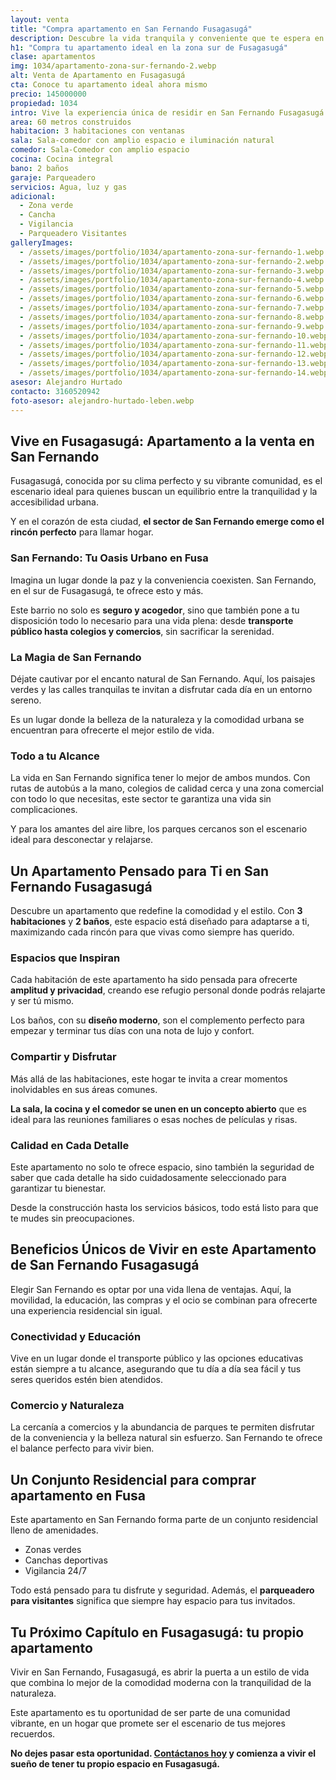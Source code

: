 ```yaml
---
layout: venta
title: "Compra apartamento en San Fernando Fusagasugá"
description: Descubre la vida tranquila y conveniente que te espera en Fusagasugá con este apartamento en San Fernando. Disponible ahora. ¡Ven a conocerlo!
h1: "Compra tu apartamento ideal en la zona sur de Fusagasugá"
clase: apartamentos
img: 1034/apartamento-zona-sur-fernando-2.webp
alt: Venta de Apartamento en Fusagasugá
cta: Conoce tu apartamento ideal ahora mismo
precio: 145000000
propiedad: 1034
intro: Vive la experiencia única de residir en San Fernando Fusagasugá
area: 60 metros construidos
habitacion: 3 habitaciones con ventanas
sala: Sala-comedor con amplio espacio e iluminación natural
comedor: Sala-Comedor con amplio espacio
cocina: Cocina integral
bano: 2 baños 
garaje: Parqueadero 
servicios: Agua, luz y gas
adicional:
  - Zona verde
  - Cancha 
  - Vigilancia
  - Parqueadero Visitantes
galleryImages:
  - /assets/images/portfolio/1034/apartamento-zona-sur-fernando-1.webp
  - /assets/images/portfolio/1034/apartamento-zona-sur-fernando-2.webp
  - /assets/images/portfolio/1034/apartamento-zona-sur-fernando-3.webp
  - /assets/images/portfolio/1034/apartamento-zona-sur-fernando-4.webp
  - /assets/images/portfolio/1034/apartamento-zona-sur-fernando-5.webp
  - /assets/images/portfolio/1034/apartamento-zona-sur-fernando-6.webp
  - /assets/images/portfolio/1034/apartamento-zona-sur-fernando-7.webp
  - /assets/images/portfolio/1034/apartamento-zona-sur-fernando-8.webp
  - /assets/images/portfolio/1034/apartamento-zona-sur-fernando-9.webp
  - /assets/images/portfolio/1034/apartamento-zona-sur-fernando-10.webp
  - /assets/images/portfolio/1034/apartamento-zona-sur-fernando-11.webp
  - /assets/images/portfolio/1034/apartamento-zona-sur-fernando-12.webp
  - /assets/images/portfolio/1034/apartamento-zona-sur-fernando-13.webp
  - /assets/images/portfolio/1034/apartamento-zona-sur-fernando-14.webp
asesor: Alejandro Hurtado
contacto: 3160520942
foto-asesor: alejandro-hurtado-leben.webp
---
```

## Vive en Fusagasugá: Apartamento a la venta en San Fernando

Fusagasugá, conocida por su clima perfecto y su vibrante comunidad, es el escenario ideal para quienes buscan un equilibrio entre la tranquilidad y la accesibilidad urbana.

Y en el corazón de esta ciudad, **el sector de San Fernando emerge como el rincón perfecto** para llamar hogar.

### San Fernando: Tu Oasis Urbano en Fusa

Imagina un lugar donde la paz y la conveniencia coexisten. San Fernando, en el sur de Fusagasugá, te ofrece esto y más.

Este barrio no solo es **seguro y acogedor**, sino que también pone a tu disposición todo lo necesario para una vida plena: desde **transporte público hasta colegios y comercios**, sin sacrificar la serenidad.

### La Magia de San Fernando

Déjate cautivar por el encanto natural de San Fernando. Aquí, los paisajes verdes y las calles tranquilas te invitan a disfrutar cada día en un entorno sereno.

Es un lugar donde la belleza de la naturaleza y la comodidad urbana se encuentran para ofrecerte el mejor estilo de vida.

### Todo a tu Alcance

La vida en San Fernando significa tener lo mejor de ambos mundos. Con rutas de autobús a la mano, colegios de calidad cerca y una zona comercial con todo lo que necesitas, este sector te garantiza una vida sin complicaciones.

Y para los amantes del aire libre, los parques cercanos son el escenario ideal para desconectar y relajarse.

## Un Apartamento Pensado para Ti en San Fernando Fusagasugá

Descubre un apartamento que redefine la comodidad y el estilo. Con **3 habitaciones** y **2 baños**, este espacio está diseñado para adaptarse a ti, maximizando cada rincón para que vivas como siempre has querido.

### Espacios que Inspiran

Cada habitación de este apartamento ha sido pensada para ofrecerte **amplitud y privacidad**, creando ese refugio personal donde podrás relajarte y ser tú mismo.

Los baños, con su **diseño moderno**, son el complemento perfecto para empezar y terminar tus días con una nota de lujo y confort.

### Compartir y Disfrutar

Más allá de las habitaciones, este hogar te invita a crear momentos inolvidables en sus áreas comunes.

**La sala, la cocina y el comedor se unen en un concepto abierto** que es ideal para las reuniones familiares o esas noches de películas y risas.

### Calidad en Cada Detalle

Este apartamento no solo te ofrece espacio, sino también la seguridad de saber que cada detalle ha sido cuidadosamente seleccionado para garantizar tu bienestar.

Desde la construcción hasta los servicios básicos, todo está listo para que te mudes sin preocupaciones.

## Beneficios Únicos de Vivir en este Apartamento de San Fernando Fusagasugá

Elegir San Fernando es optar por una vida llena de ventajas. Aquí, la movilidad, la educación, las compras y el ocio se combinan para ofrecerte una experiencia residencial sin igual.

### Conectividad y Educación

Vive en un lugar donde el transporte público y las opciones educativas están siempre a tu alcance, asegurando que tu día a día sea fácil y tus seres queridos estén bien atendidos.

### Comercio y Naturaleza

La cercanía a comercios y la abundancia de parques te permiten disfrutar de la conveniencia y la belleza natural sin esfuerzo. San Fernando te ofrece el balance perfecto para vivir bien.

## Un Conjunto Residencial para comprar apartamento en Fusa

Este apartamento en San Fernando forma parte de un conjunto residencial lleno de amenidades.

* Zonas verdes
* Canchas deportivas
* Vigilancia 24/7

Todo está pensado para tu disfrute y seguridad. Además, el **parqueadero para visitantes** significa que siempre hay espacio para tus invitados.

## Tu Próximo Capítulo en Fusagasugá: tu propio apartamento

Vivir en San Fernando, Fusagasugá, es abrir la puerta a un estilo de vida que combina lo mejor de la comodidad moderna con la tranquilidad de la naturaleza.

Este apartamento es tu oportunidad de ser parte de una comunidad vibrante, en un hogar que promete ser el escenario de tus mejores recuerdos.

**No dejes pasar esta oportunidad. [Contáctanos hoy](#asesor) y comienza a vivir el sueño de tener tu propio espacio en Fusagasugá.**
